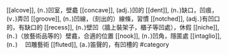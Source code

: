 [[alcove]], (n．)凹室，壁龕 
[[concave]], (adj．)凹的 
[[dent]], (n．)缺口，凹痕，(v．)弄凹 
[[groove]], (n．)凹線，（刻出的）線條，習慣 
[[notched]], (adj．)有凹口的，有缺口的 
[[recess]], (n．)壁凹（牆上裝架子，櫃子等凹處），休假 
[[niche]], (n．)（放藝術品等的）壁龕，合適的位置 
[[nook]], (n．)凹角，隱匿處 
[[intaglio]], (n．)　 凹雕藝術 
[[fluted]], (a．)笛聲的，有凹槽的 
#category
